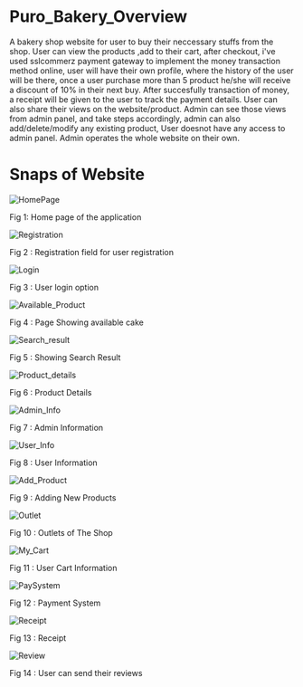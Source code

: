 # Puro_Bakery_Overview

A bakery shop website for user to buy their neccessary stuffs from the shop. User can view the products ,add to their cart, after checkout, i've used sslcommerz payment gateway
to implement the money transaction method online, user will have their own profile, where the history of the user will be there, once a user purchase more than 5 product
he/she will receive a discount of 10% in their next buy. After succesfully transaction of money, a receipt will be given to the user to track the payment details. User can also 
share their views on the website/product. Admin can see those views from admin panel, and take steps accordingly, admin can also add/delete/modify any existing product, User doesnot have any
access to admin panel. Admin operates the whole website on their own.

# Snaps of Website

![HomePage](https://github.com/Raisul-Islam-Rony/Puro_Bakery_Project/assets/70333440/d97ef942-23d8-4a15-aa9d-96565c4068d3)
    
Fig 1: Home page of the application

![Registration](https://github.com/Raisul-Islam-Rony/Puro_Bakery_Project/assets/70333440/d97e6b0a-130f-4e9a-9b67-d2fbaa2430ed) 

Fig 2 : Registration field for user registration

![Login](https://github.com/Raisul-Islam-Rony/Puro_Bakery_Project/assets/70333440/4bc533d3-8c1e-47ab-bcb4-935b0d2c64e9)

Fig 3 : User login option

![Available_Product](https://github.com/Raisul-Islam-Rony/Puro_Bakery_Project/assets/70333440/e287d636-242a-4093-b9c5-4951b99220a2)

Fig 4 : Page Showing available cake

![Search_result](https://github.com/Raisul-Islam-Rony/Puro_Bakery_Project/assets/70333440/4e6b1e4e-c010-4d3e-a4b2-fb3f49240047)

Fig 5 : Showing Search Result

![Product_details](https://github.com/Raisul-Islam-Rony/Puro_Bakery_Project/assets/70333440/1eaad31d-c488-4d23-b2ba-7f96c3510219)

Fig 6 : Product Details

![Admin_Info](https://github.com/Raisul-Islam-Rony/Puro_Bakery_Project/assets/70333440/01b4b538-7a24-4b54-b34d-e77aa64e4bc1)

Fig 7 : Admin Information 

![User_Info](https://github.com/Raisul-Islam-Rony/Puro_Bakery_Project/assets/70333440/546e84c9-0515-4054-9ba8-8f7f77fc2ea6)

Fig 8 : User Information

![Add_Product](https://github.com/Raisul-Islam-Rony/Puro_Bakery_Project/assets/70333440/dd32f33b-b0f6-459f-9855-46da54fbd7d9)

Fig 9 : Adding New Products

![Outlet](https://github.com/Raisul-Islam-Rony/Puro_Bakery_Project/assets/70333440/6625ea3b-f18b-4da8-af91-9dd9fff30506)

Fig 10 : Outlets of The Shop

![My_Cart](https://github.com/Raisul-Islam-Rony/Puro_Bakery_Project/assets/70333440/f00c3289-f692-4bf0-814b-5cc8453a2d52)

Fig 11 : User Cart Information

![PaySystem](https://github.com/Raisul-Islam-Rony/Puro_Bakery_Project/assets/70333440/caf67d21-7b7e-42fd-a1ea-b0e77659a386)

Fig 12 : Payment System

![Receipt](https://github.com/Raisul-Islam-Rony/Puro_Bakery_Project/assets/70333440/6d9b2a68-4945-47e7-b2cc-819ea911ede5)

Fig 13 : Receipt 

![Review](https://github.com/Raisul-Islam-Rony/Puro_Bakery_Project/assets/70333440/1bf17b26-a555-4b14-8bdb-543a5c3c43de)

Fig 14 : User can send their reviews













                            
 
